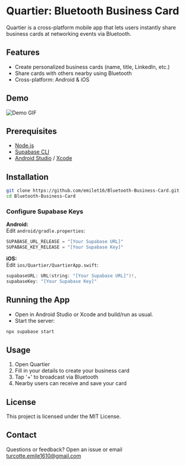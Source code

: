 # Quartier: Bluetooth Business Card

Quartier is a cross-platform mobile app that lets users instantly share business cards at networking events via Bluetooth.

## Features
- Create personalized business cards (name, title, LinkedIn, etc.)
- Share cards with others nearby using Bluetooth
- Cross-platform: Android & iOS

## Demo
![Demo GIF](assets/QuartierDemo.gif)

## Prerequisites
- [Node.js](https://nodejs.org/)
- [Supabase CLI](https://supabase.com/docs/guides/cli)
- [Android Studio](https://developer.android.com/studio) / [Xcode](https://developer.apple.com/xcode/)

## Installation

```bash
git clone https://github.com/emilet16/Bluetooth-Business-Card.git
cd Bluetooth-Business-Card
```

### Configure Supabase Keys

**Android:**  
Edit `android/gradle.properties`:
```kotlin
SUPABASE_URL_RELEASE = "[Your Supabase URL]"
SUPABASE_KEY_RELEASE = "[Your Supabase Key]"
```

**iOS:**  
Edit `ios/Quartier/QuartierApp.swift`:
```swift
supabaseURL: URL(string: "[Your Supabase URL]")!,
supabaseKey: "[Your Supabase Key]"
```

## Running the App
- Open in Android Studio or Xcode and build/run as usual.
- Start the server:
```bash
npx supabase start
```

## Usage
1. Open Quartier
2. Fill in your details to create your business card
3. Tap '+' to broadcast via Bluetooth
4. Nearby users can receive and save your card

## License
This project is licensed under the MIT License.

## Contact
Questions or feedback? Open an issue or email [turcotte.emile1610@gmail.com](mailto:turcotte.emile1610@gmail.com)